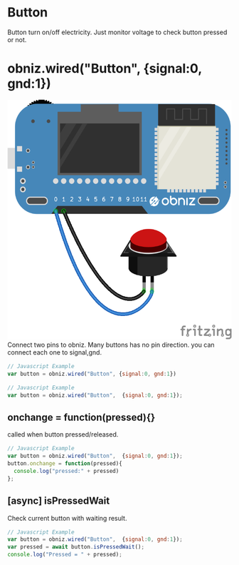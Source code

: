 # Button
Button turn on/off electricity. Just monitor voltage to check button pressed or not.

# obniz.wired("Button", {signal:0, gnd:1})

![photo of wired](./wired.png)
Connect two pins to obniz. Many buttons has no pin direction. you can connect each one to signal,gnd.

```Javascript
// Javascript Example
var button = obniz.wired("Button", {signal:0, gnd:1})
```


```Javascript
// Javascript Example
var button = obniz.wired("Button",  {signal:0, gnd:1});
```

## onchange = function(pressed){}
called when button pressed/released.

```Javascript
// Javascript Example
var button = obniz.wired("Button",  {signal:0, gnd:1});
button.onchange = function(pressed){
  console.log("pressed:" + pressed)
};
```

## [async] isPressedWait
Check current button with waiting result.
```Javascript
// Javascript Example
var button = obniz.wired("Button",  {signal:0, gnd:1});
var pressed = await button.isPressedWait();
console.log("Pressed = " + pressed);
```